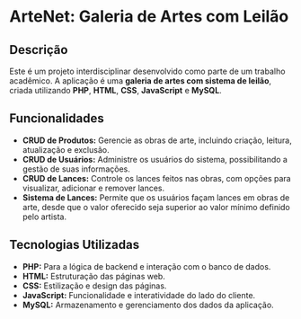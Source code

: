 # ArteNet: Galeria de Artes com Leilão

## Descrição

Este é um projeto interdisciplinar desenvolvido como parte de um trabalho acadêmico. A aplicação é uma **galeria de artes com sistema de leilão**, criada utilizando **PHP**, **HTML**, **CSS**, **JavaScript** e **MySQL**. 

## Funcionalidades

- **CRUD de Produtos:** Gerencie as obras de arte, incluindo criação, leitura, atualização e exclusão.
- **CRUD de Usuários:** Administre os usuários do sistema, possibilitando a gestão de suas informações.
- **CRUD de Lances:** Controle os lances feitos nas obras, com opções para visualizar, adicionar e remover lances.
- **Sistema de Lances:** Permite que os usuários façam lances em obras de arte, desde que o valor oferecido seja superior ao valor mínimo definido pelo artista.

## Tecnologias Utilizadas

- **PHP:** Para a lógica de backend e interação com o banco de dados.
- **HTML:** Estruturação das páginas web.
- **CSS:** Estilização e design das páginas.
- **JavaScript:** Funcionalidade e interatividade do lado do cliente.
- **MySQL:** Armazenamento e gerenciamento dos dados da aplicação.
